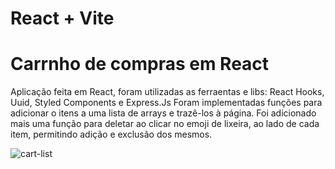 # React + Vite
# Carrnho de compras em React
Aplicação feita em React, foram utilizadas as ferraentas e libs:  React Hooks, Uuid, Styled Components e Express.Js
Foram implementadas funções para adicionar o itens a uma lista de arrays e trazê-los à página. Foi adicionado mais uma função para deletar ao clicar no emoji de lixeira, ao lado de cada item,
permitindo adição e exclusão dos mesmos.

![cart-list](https://github.com/Bruhnodev17/shpping-cart/assets/150696467/fe8fee87-747d-42e9-8a63-a87f9f26e8bd)

